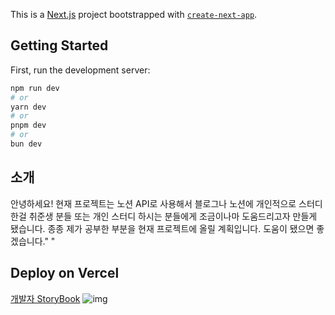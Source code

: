 This is a [Next.js](https://nextjs.org/) project bootstrapped with [`create-next-app`](https://github.com/vercel/next.js/tree/canary/packages/create-next-app).

## Getting Started

First, run the development server:

```bash
npm run dev
# or
yarn dev
# or
pnpm dev
# or
bun dev
```


## 소개

안녕하세요! 현재 프로젝트는 노션 API로 사용해서 블로그나 노션에 개인적으로 스터디한걸 취준생 분들 또는 개인 스터디 하시는 분들에게 조금이나마 도움드리고자 만들게 됐습니다. 종종 제가 공부한 부분을 현재 프로젝트에 올릴 계획입니다. 도움이 됐으면 좋겠습니다." "


## Deploy on Vercel

[개발자 StoryBook](https://next-js-study-book.vercel.app/)
![img](https://github.com/happy8131/nextJs-StudyBook/assets/70251881/403eaaad-6807-4fa0-b24f-975d8bc08186)
